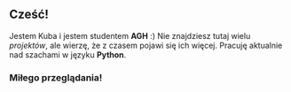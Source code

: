 ## Cześć!
Jestem Kuba i jestem studentem **AGH** :)
Nie znajdziesz tutaj wielu *projektów*, ale wierzę, że z czasem pojawi się ich więcej.
Pracuję aktualnie nad szachami w języku **Python**.
### Miłego przeglądania!

<!--
**jakubtru/jakubtru** is a ✨ _special_ ✨ repository because its `README.md` (this file) appears on your GitHub profile.

Here are some ideas to get you started:

- 🔭 I’m currently working on ...
- 🌱 I’m currently learning ...
- 👯 I’m looking to collaborate on ...
- 🤔 I’m looking for help with ...
- 💬 Ask me about ...
- 📫 How to reach me: ...
- 😄 Pronouns: ...
- ⚡ Fun fact: ...
-->
